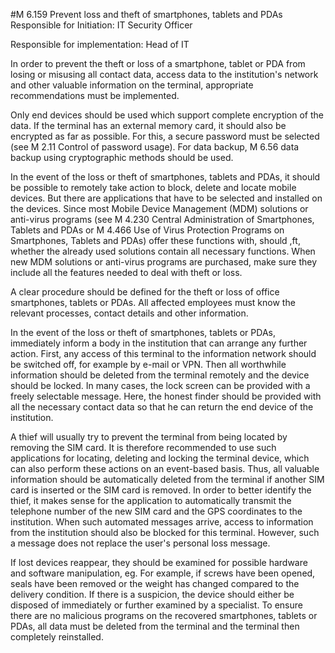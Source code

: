 #M 6.159 Prevent loss and theft of smartphones, tablets and PDAs
Responsible for Initiation: IT Security Officer

Responsible for implementation: Head of IT

In order to prevent the theft or loss of a smartphone, tablet or PDA from losing or misusing all contact data, access data to the institution's network and other valuable information on the terminal, appropriate recommendations must be implemented.

Only end devices should be used which support complete encryption of the data. If the terminal has an external memory card, it should also be encrypted as far as possible. For this, a secure password must be selected (see M 2.11 Control of password usage). For data backup, M 6.56 data backup using cryptographic methods should be used.

In the event of the loss or theft of smartphones, tablets and PDAs, it should be possible to remotely take action to block, delete and locate mobile devices. But there are applications that have to be selected and installed on the devices. Since most Mobile Device Management (MDM) solutions or anti-virus programs (see M 4.230 Central Administration of Smartphones, Tablets and PDAs or M 4.466 Use of Virus Protection Programs on Smartphones, Tablets and PDAs) offer these functions with, should ,ft, whether the already used solutions contain all necessary functions. When new MDM solutions or anti-virus programs are purchased, make sure they include all the features needed to deal with theft or loss.

A clear procedure should be defined for the theft or loss of office smartphones, tablets or PDAs. All affected employees must know the relevant processes, contact details and other information.

In the event of the loss or theft of smartphones, tablets or PDAs, immediately inform a body in the institution that can arrange any further action. First, any access of this terminal to the information network should be switched off, for example by e-mail or VPN. Then all worthwhile information should be deleted from the terminal remotely and the device should be locked. In many cases, the lock screen can be provided with a freely selectable message. Here, the honest finder should be provided with all the necessary contact data so that he can return the end device of the institution.

A thief will usually try to prevent the terminal from being located by removing the SIM card. It is therefore recommended to use such applications for locating, deleting and locking the terminal device, which can also perform these actions on an event-based basis. Thus, all valuable information should be automatically deleted from the terminal if another SIM card is inserted or the SIM card is removed. In order to better identify the thief, it makes sense for the application to automatically transmit the telephone number of the new SIM card and the GPS coordinates to the institution. When such automated messages arrive, access to information from the institution should also be blocked for this terminal. However, such a message does not replace the user's personal loss message.

If lost devices reappear, they should be examined for possible hardware and software manipulation, eg. For example, if screws have been opened, seals have been removed or the weight has changed compared to the delivery condition. If there is a suspicion, the device should either be disposed of immediately or further examined by a specialist. To ensure there are no malicious programs on the recovered smartphones, tablets or PDAs, all data must be deleted from the terminal and the terminal then completely reinstalled.




